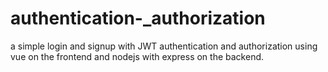 # authentication-_authorization
a simple login and signup with JWT authentication and authorization using vue on the frontend and nodejs with express on the backend.
